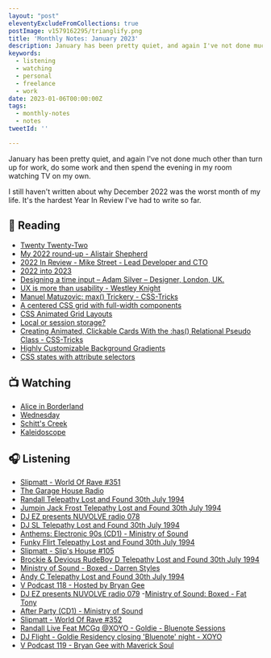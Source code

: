 ```yaml
---
layout: "post"
eleventyExcludeFromCollections: true
postImage: v1579162295/trianglify.png
title: 'Monthly Notes: January 2023'
description: January has been pretty quiet, and again I've not done much other than turn up for work, do some work and then spend the evening in my room watching TV on my own.
keywords:
  - listening
  - watching
  - personal
  - freelance
  - work
date: 2023-01-06T00:00:00Z
tags:
  - monthly-notes
  - notes
tweetId: ''

---
```

<p class="lead">January has been pretty quiet, and again I've not done much other than turn up for work, do some work and then spend the evening in my room watching TV on my own.</p>

<p class="lead">I still haven't written about why December 2022 was the worst month of my life. It's the hardest Year In Review I've had to write so far.</p>

## 📖 Reading
- [Twenty Twenty-Two](https://daverupert.com/2022/12/twenty-twenty-two/ "Twenty Twenty-Two")
- [My 2022 round-up - Alistair Shepherd](https://www.alistairshepherd.uk/writing/2022-roundup/ "My 2022 round-up - Alistair Shepherd")
- [2022 In Review - Mike Street - Lead Developer and CTO](https://www.mikestreety.co.uk/blog/2022-in-review/ "2022 In Review - Mike Street - Lead Developer and CTO")
- [2022 into 2023](https://www.taniarascia.com/2022-into-2023/ "2022 into 2023")
- [Designing a time input – Adam Silver – Designer, London, UK.](https://adamsilver.io/blog/designing-a-time-input/ "Designing a time input – Adam Silver – Designer, London, UK.")
- [UX is more than usability - Westley Knight](https://westleyknight.com/blog/ux-more-than-usability/ "UX is more than usability - Westley Knight")
- [Manuel Matuzovic: max() Trickery - CSS-Tricks](https://css-tricks.com/manuel-matuzovic-max-trickery/ "Manuel Matuzovic: max() Trickery - CSS-Tricks")
- [A centered CSS grid with full-width components](https://www.stefanjudis.com/snippets/a-centered-css-grid-with-full-width-components/ "A centered CSS grid with full-width components")
- [CSS Animated Grid Layouts](https://web.dev/css-animated-grid-layouts/ "CSS Animated Grid Layouts")
- [Local or session storage?](https://sebastiandedeyne.com/local-or-session-storage/ "Local or session storage?")
- [Creating Animated, Clickable Cards With the :has() Relational Pseudo Class - CSS-Tricks](https://css-tricks.com/creating-animated-clickable-cards-with-the-has-relational-pseudo-class/ "Creating Animated, Clickable Cards With the :has() Relational Pseudo Class - CSS-Tricks")
- [Highly Customizable Background Gradients](https://cloudfour.com/thinks/highly-customizable-background-gradients/ "Highly Customizable Background Gradients")
- [CSS states with attribute selectors](https://sebastiandedeyne.com/css-states-with-attribute-selectors/ "CSS states with attribute selectors")

## 📺 Watching
- [Alice in Borderland](https://www.themoviedb.org/tv/110316 "Alice in Borderland")
- [Wednesday](https://www.themoviedb.org/tv/119051-wednesday "Wednesday")
- [Schitt's Creek](https://www.themoviedb.org/tv/61662-schitt-s-creek "Schitt's Creek")
- [Kaleidoscope](https://www.themoviedb.org/tv/156902-kaleidoscope "Kaleidoscope")

## 🎧 Listening
- [Slipmatt - World Of Rave #351](https://www.mixcloud.com/Slipmatt/slipmatt-world-of-rave-351/ "Slipmatt - World Of Rave #351")
- [The Garage House Radio](https://www.mixcloud.com/Elski/the-garage-house-radio-uk-garage-house-garage-280821/ "The Garage House Radio - UK Garage - House & Garage 28.08.21")
- [Randall Telepathy Lost and Found 30th July 1994](https://www.mixcloud.com/rickywalker167/randall-telepathy-lost-and-found-30th-july-1994/ "Randall Telepathy Lost and Found 30th July 1994")
- [Jumpin Jack Frost Telepathy Lost and Found 30th July 1994](https://www.mixcloud.com/rickywalker167/jumpin-jack-frost-telepathy-lost-and-found-30th-july-1994/ "Jumpin Jack Frost Telepathy Lost and Found 30th July 1994")
- [DJ EZ presents NUVOLVE radio 078](https://www.mixcloud.com/djez/nuvolve-078/ "DJ EZ presents NUVOLVE radio 078")
- [DJ SL Telepathy Lost and Found 30th July 1994](https://www.mixcloud.com/rickywalker167/dj-sl-telepathy-lost-and-found-30th-july-1994/ "DJ SL Telepathy Lost and Found 30th July 1994")
- [Anthems: Electronic 90s (CD1) - Ministry of Sound](https://www.mixcloud.com/ministryofsound/anthems-electronic-90s-cd1-ministry-of-sound/ "Anthems: Electronic 90s (CD1) - Ministry of Sound")
- [Funky Flirt Telepathy Lost and Found 30th July 1994](https://www.mixcloud.com/rickywalker167/funky-flirt-telepathy-lost-and-found-30th-july-1994/ "Funky Flirt Telepathy Lost and Found 30th July 1994")
- [Slipmatt - Slip's House #105](https://www.mixcloud.com/Slipmatt/slipmatt-slips-house-105/ "Slipmatt - Slip's House #105")
- [Brockie & Devious RudeBoy D Telepathy Lost and Found 30th July 1994](https://www.mixcloud.com/rickywalker167/brockie-devious-rudeboy-d-telepathy-lost-and-found-30th-july-1994/ "Brockie & Devious RudeBoy D Telepathy Lost and Found 30th July 1994")
- [Ministry of Sound - Boxed - Darren Styles](https://www.mixcloud.com/ministryofsound/ministry-of-sound-boxed-darren-styles/ "Ministry of Sound - Boxed - Darren Styles")
- [Andy C Telepathy Lost and Found 30th July 1994](https://www.mixcloud.com/rickywalker167/andy-c-telepathy-lost-and-found-30th-july-1994/ "Andy C Telepathy Lost and Found 30th July 1994")
- [V Podcast 118 - Hosted by Bryan Gee](https://www.mixcloud.com/v_recordings/v-podcast-118-hosted-by-bryan-gee/ "V Podcast 118 - Hosted by Bryan Gee")
- [DJ EZ presents NUVOLVE radio 079](https://www.mixcloud.com/djez/nuvolve-079/ "DJ EZ presents NUVOLVE radio 079")
-[Ministry of Sound: Boxed - Fat Tony](https://www.mixcloud.com/ministryofsound/ministry-of-sound-boxed-fat-tony/ "Ministry of Sound: Boxed - Fat Tony")
- [After Party (CD1) - Ministry of Sound](https://www.mixcloud.com/ministryofsound/after-party-cd1-ministry-of-sound/ "After Party (CD1) - Ministry of Sound")
- [Slipmatt - World Of Rave #352](https://www.mixcloud.com/Slipmatt/slipmatt-world-of-rave-352/ "Slipmatt - World Of Rave #352")
- [Randall Live Feat MCGq @XOYO - Goldie - Bluenote Sessions](https://www.mixcloud.com/DjRandall1970/randall-live-xoyo/ "Randall Live Feat MCGq @XOYO - Goldie - Bluenote Sessions")
- [DJ Flight - Goldie Residency closing 'Bluenote' night - XOYO](https://www.mixcloud.com/Dizzyuk/dj-storm-goldie-residency-closing-bluenote-night-xoyo-030921-re-up/ "DJ Flight - Goldie Residency closing 'Bluenote' night - XOYO")
- [V Podcast 119 - Bryan Gee with Maverick Soul](https://www.mixcloud.com/v_recordings/v-podcast-119-bryan-gee-w-maverick-soul/ "V Podcast 119 - Bryan Gee with Maverick Soul")
